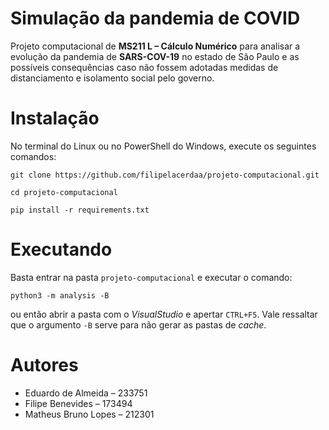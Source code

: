 # Simulação da pandemia de COVID

Projeto computacional de **MS211 L – Cálculo Numérico** para analisar a evolução da pandemia de **SARS-COV-19** no estado de São Paulo e as possíveis consequências caso não fossem adotadas medidas de distanciamento e isolamento social pelo governo.

# Instalação

No terminal do Linux ou no PowerShell do Windows, execute os seguintes comandos:
```
git clone https://github.com/filipelacerdaa/projeto-computacional.git

cd projeto-computacional

pip install -r requirements.txt
```

# Executando

Basta entrar na pasta `projeto-computacional` e executar o comando:
```
python3 -m analysis -B
```
ou então abrir a pasta com o *VisualStudio* e apertar `CTRL+F5`. Vale ressaltar que o argumento `-B` serve para não gerar as pastas de *cache*.

# Autores

- Eduardo de Almeida – 233751
- Filipe Benevides – 173494
- Matheus Bruno Lopes – 212301